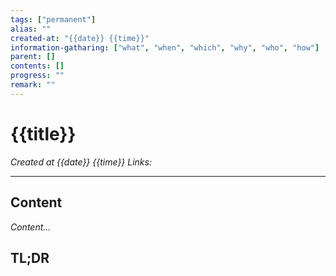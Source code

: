 ```yaml
---
tags: ["permanent"]
alias: ""
created-at: "{{date}} {{time}}"
information-gatharing: ["what", "when", "which", "why", "who", "how"]
parent: []
contents: []
progress: ""
remark: ""
---
```

# {{title}}
*Created at {{date}} {{time}}*
*Links:*

---

## Content
*Content...*

## TL;DR



